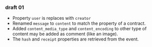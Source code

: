 ### draft 01

* Property `user` is replaces with `creator`
* Renamed `message` to `content` to match the property of a contract.
* Added `content_media_type` and `content_encoding` to other type of content may be added as comment (like an image).
* The `hash` and `receipt` properties are retrieved from the event.
